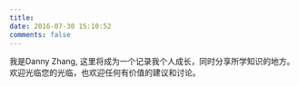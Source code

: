 ```yaml
---
title:
date: 2016-07-30 15:10:52
comments: false
---
```


我是Danny Zhang, 这里将成为一个记录我个人成长，同时分享所学知识的地方。欢迎光临您的光临，也欢迎任何有价值的建议和讨论。
